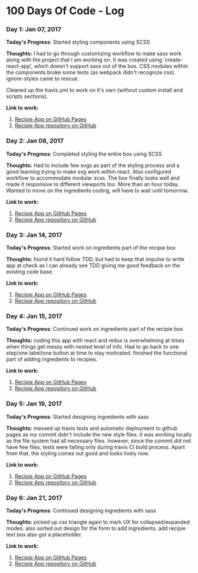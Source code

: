 # 100 Days Of Code - Log

### Day 1: Jan 07, 2017

**Today's Progress**: Started styling components using SCSS

**Thoughts:** I had to go through customizing workflow to make sass work along with the project that I am working on. It was created using 'create-react-app', which doesn't support sass out of the box. CSS modules within the components broke some tests (as webpack didn't recognize css). ignore-styles came to rescue.

Cleaned up the travis.yml to work on it's own (without custom install and scripts sections).

**Link to work:**

1. [Recipie App on GitHub Pages]
2. [Recipie App repository on GitHub]

### Day 2: Jan 08, 2017

**Today's Progress**: Completed styling the entire box using SCSS

**Thoughts:** Had to include few svgs as part of the styling process and a good learning trying to make svg work within react. Also configured workflow to accommodate modular scss. The box finally looks well and made it responsive to different viewports too. More than an hour today. Wanted to move on the ingredients coding, will have to wait until tomorrow.

**Link to work:**

1. [Recipie App on GitHub Pages]
2. [Recipie App repository on GitHub]

### Day 3: Jan 14, 2017

**Today's Progress**: Started work on ingredients part of the recipie box

**Thoughts:** found it hard follow TDD, but had to keep that impulse to write app at check as I can already see TDD giving me good feedback on the existing code base.

**Link to work:**

1. [Recipie App on GitHub Pages]
2. [Recipie App repository on GitHub]

### Day 4: Jan 15, 2017

**Today's Progress**: Continued work on ingredients part of the recipie box

**Thoughts:** coding this app with react and redux is overwhelming at times when things get messy with nested level of info. Had to go back to one step/one label/one button at time to stay motivated. finished the functional part of adding ingredients to recipies.

**Link to work:**

1. [Recipie App on GitHub Pages]
2. [Recipie App repository on GitHub]


### Day 5: Jan 19, 2017

**Today's Progress**: Started designing ingredients with sass

**Thoughts:** messed up travis tests and automatic deployment to github pages as my commit didn't include the new style files. it was working locally as the file system had all necessary files. however, since the commit did not have few files, tests were failing only during travis CI build process. Apart from that, the styling comes out good and looks lively now.

**Link to work:**

1. [Recipie App on GitHub Pages]
2. [Recipie App repository on GitHub]



### Day 6: Jan 21, 2017

**Today's Progress**: Continued designing ingredients with sass

**Thoughts:** picked up css triangle again to mark UX for collapsed/expanded modes. also sorted out design for the form to add ingredients. add recipie text box also got a placeholder.

**Link to work:**

1. [Recipie App on GitHub Pages]
2. [Recipie App repository on GitHub]

[Below are references to links used in the doc]: http://vijayabharathi.in
[Recipie App on GitHub Pages]: https://vijayabharathib.github.io/fcc-project-react-recipies
[Recipie App repository on GitHub]: https://github.com/vijayabharathib/fcc-project-react-recipies
